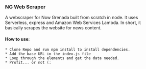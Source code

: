 ### NG Web Scraper

A webscraper for Now Grenada built from scratch in node. It uses Serverless, express and Amazon Web Services Lambda. In short, it basically scrapes the website for news content.

#### How to use:
    
    * Clone Repo and run npm install to install dependencies.
    * Add the base URL in the index.js file
    * Loop through the elements and get the data needed.
    * Profit... or not (: